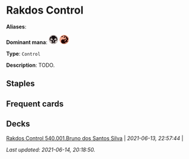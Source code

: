 # Rakdos Control

**Aliases**: 

**Dominant mana**: <img src="../resources/images/mana/B.png" width="25"/> <img src="../resources/images/mana/R.png" width="25"/>

**Type**: `Control`

**Description**: TODO.

## **Staples**



## **Frequent cards**



## **Decks**

[Rakdos Control 540.001.Bruno dos Santos Silva](https://deckstats.net/decks/181430/2108327-rakdos-control-540-001-bruno-d) | *2021-06-13, 22:57:44* |   


*Last updated: 2021-06-14, 20:18:50.*
